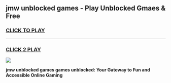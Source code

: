 
## jmw unblocked games - Play Unblocked Gmaes & Free
<h3>
<a href="https://premium.freeplayer.one?title=jmw_unblocked_games&ref=20F">CLICK TO PLAY</a></h3>
<hr>

<h3>
<a href="https://premium.freeplayer.one?title=jmw_unblocked_games&ref=20F">CLICK 2 PLAY</a>
  
</h3>

<a href="https://premium.freeplayer.one?title=jmw_unblocked_games&ref=20F/"><img src="https://clearcache.store/games.png"></a>


**jmw unblocked games games unblocked: Your Gateway to Fun and Accessible Online Gaming**
